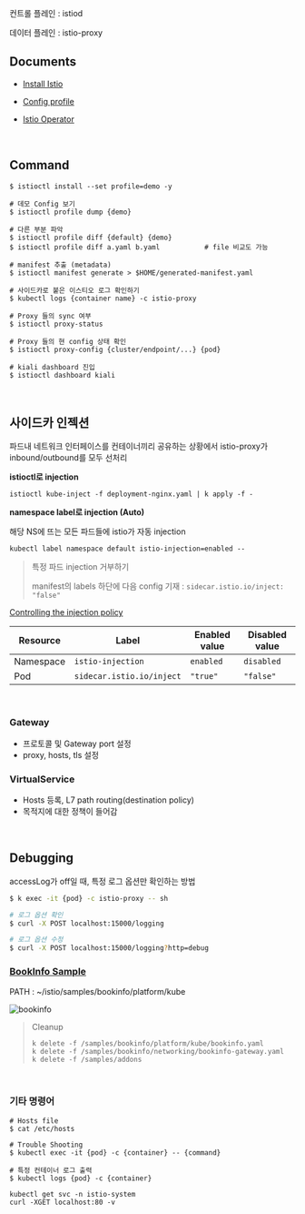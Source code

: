 컨트롤 플레인 : istiod

데이터 플레인 : istio-proxy



## Documents

- [Install Istio](https://istio.io/latest/docs/setup/getting-started/#install)

- [Config profile](https://istio.io/latest/docs/setup/additional-setup/config-profiles/)
- [Istio Operator](https://istio.io/latest/docs/setup/install/operator/)

<br>

## Command 

```shell
$ istioctl install --set profile=demo -y

# 데모 Config 보기
$ istioctl profile dump {demo}

# 다른 부분 파악
$ istioctl profile diff {default} {demo}
$ istioctl profile diff a.yaml b.yaml			# file 비교도 가능

# manifest 추출 (metadata)
$ istioctl manifest generate > $HOME/generated-manifest.yaml

# 사이드카로 붙은 이스티오 로그 확인하기
$ kubectl logs {container name} -c istio-proxy

# Proxy 들의 sync 여부
$ istioctl proxy-status

# Proxy 들의 현 config 상태 확인
$ istioctl proxy-config {cluster/endpoint/...} {pod}

# kiali dashboard 진입
$ istioctl dashboard kiali
```

<br>

## 사이드카 인젝션

파드내 네트워크 인터페이스를 컨테이너끼리 공유하는 상황에서 istio-proxy가 inbound/outbound를 모두 선처리

**istioctl로 injection**

```shell
istioctl kube-inject -f deployment-nginx.yaml | k apply -f -
```

**namespace label로 injection (Auto)** 

해당 NS에 뜨는 모든 파드들에 istio가 자동 injection

```shell
kubectl label namespace default istio-injection=enabled --
```

> 특정 파드 injection 거부하기
>
> manifest의 labels 하단에 다음 config 기재 : `sidecar.istio.io/inject: "false"`



[Controlling the injection policy](https://istio.io/latest/docs/setup/additional-setup/sidecar-injection/#controlling-the-injection-policy)

| Resource  | Label                     | Enabled value | Disabled value |
| --------- | ------------------------- | ------------- | -------------- |
| Namespace | `istio-injection`         | `enabled`     | `disabled`     |
| Pod       | `sidecar.istio.io/inject` | `"true"`      | `"false"`      |

<br>

### Gateway

- 프로토콜 및 Gateway port 설정
- proxy, hosts, tls 설정

### VirtualService

- Hosts 등록, L7 path routing(destination policy)
- 목적지에 대한 정책이 들어감  

<br>

## Debugging

accessLog가 off일 때, 특정 로그 옵션만 확인하는 방법

```sh
$ k exec -it {pod} -c istio-proxy -- sh

# 로그 옵션 확인
$ curl -X POST localhost:15000/logging

# 로그 옵션 수정
$ curl -X POST localhost:15000/logging?http=debug
```





### [BookInfo Sample](https://istio.io/latest/docs/examples/bookinfo/)

PATH : ~/istio/samples/bookinfo/platform/kube

![bookinfo](https://istio.io/latest/docs/examples/bookinfo/noistio.svg)



> Cleanup
>
> ```
> k delete -f /samples/bookinfo/platform/kube/bookinfo.yaml
> k delete -f /samples/bookinfo/networking/bookinfo-gateway.yaml
> k delete -f /samples/addons
> ```

<br>

### 기타 명령어

```shell
# Hosts file
$ cat /etc/hosts

# Trouble Shooting
$ kubectl exec -it {pod} -c {container} -- {command}

# 특정 컨테이너 로그 출력
$ kubectl logs {pod} -c {container}

kubectl get svc -n istio-system
curl -XGET localhost:80 -v
```

   
